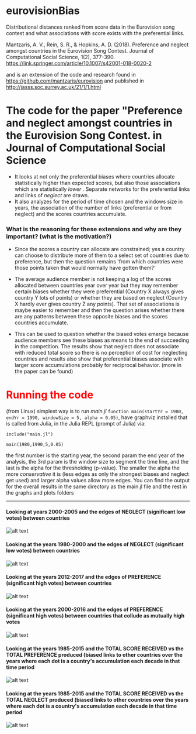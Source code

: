 # eurovisionBias
Distributional distances ranked from score data in the Eurovision song contest and what associations with score exists with the preferential links.

Mantzaris, A. V., Rein, S. R., & Hopkins, A. D. (2018). Preference and neglect amongst countries in the Eurovision Song Contest. Journal of Computational Social Science, 1(2), 377-390.
https://link.springer.com/article/10.1007/s42001-018-0020-2

and is an extension of the code and research found in https://github.com/mantzaris/eurovision and published in http://jasss.soc.surrey.ac.uk/21/1/1.html

# The code for the paper "Preference and neglect amongst countries in the Eurovision Song Contest. in Journal of Computational Social Science

* It looks at not only the preferential biases where countries allocate statistically higher than expected scores, but also those associations which are statistically *lower* . Separate networks for the preferential links and links of *neglect* are drawn.
* It also analyzes for the period of time chosen and the windows size in years, the association of the number of links (preferential or from neglect) and the scores countries accumulate.

### What is the reasoning for these extensions and why are they important? (what is the motivation?)

* Since the scores a country can allocate are constrained; yes a country can choose to distribute more of them to a select set of countries due to preference, but then the question remains 'from which countries were those points taken that would normally have gotten them?'

* The average audience member is not keeping a log of the scores allocated between countries year over year but they may remember certain biases whether they were preferential (Country X always gives country Y lots of points) or whether they are based on neglect (Country X hardly ever gives country Z any points). That set of associations is maybe easier to remember and then the question arises whether there are any patterns between these opposite biases and the scores countries accumulate.

* This can be used to question whether the biased votes emerge because audience members see these biases as means to the end of succeeding in the competition. The results show that neglect does not associate with reduced total score so there is no perception of cost for neglecting countries and results also show that preferential biases associate with larger score accumulations probably for reciprocal behavior. (more in the paper can be found)


# <span style="color:red">Running the code</span>
(from Linux) simplest way is to run *main.jl* `function main(startYr = 1980, endYr = 1990, windowSize = 5, alpha = 0.05)`, have graphviz installed that is called from Julia, in the Julia REPL (prompt of Julia) via:

`include("main.jl")`

`main(1980,1990,5,0.05)`

the first number is the starting year, the second param the end year of the analysis, the 3rd param is the window size to segment the time line, and the last is the alpha for the thresholding (p-value). The smaller the alpha the more *conservative* it is (less edges as only the strongest biases and neglect get used) and larger alpha values allow more edges. You can find the output for the overall results in the same directory as the main.jl file and the rest in the graphs and plots folders
<hr>


#### Looking at years 2000-2005 and the edges of NEGLECT (significant low votes) between countries 

 ![alt text](networkFigures/networkLowerOneWay20002005alpha005.png)

#### Looking at the years 1980-2000 and the edges of NEGLECT (significant low votes) between countries 

 ![alt text](networkFigures/networkLowerTotalOneWay1980to2000win5alpha0001.png)






#### Looking at the years 2012-2017 and the edges of PREFERENCE (significant high votes) between countries 

 ![alt text](networkFigures/networkUpperOneWay2012-2017alpha0.05.png)

#### Looking at the years 2000-2016 and the edges of PREFERENCE (significant high votes) between countries that collude as mutually high votes

 ![alt text](networkFigures/networkMutualUpperTotal2000to2016win8alpha0.05.png)






#### Looking at the years 1985-2015 and the TOTAL SCORE RECEIVED vs the TOTAL PREFERENCE produced (biased links to other countries over the years where each dot is a country's accumulation each decade in that time period

 ![alt text](biasAssociationPlots/scatterScoreVSprefOut19852015win10alpha005.png)

#### Looking at the years 1985-2015 and the TOTAL SCORE RECEIVED vs the TOTAL NEGLECT produced (biased links to other countries over the years where each dot is a country's accumulation each decade in that time period

 ![alt text](biasAssociationPlots/scatterScoreVSNegOut19852015win10alpha005.png)





